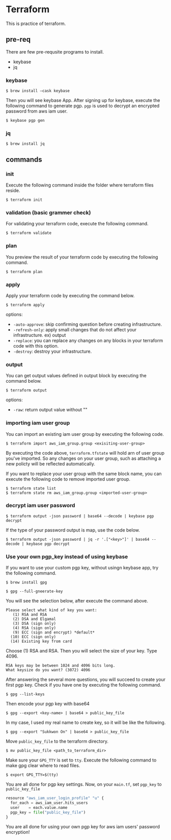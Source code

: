 # Terraform
This is practice of terraform.

## pre-req
There are few pre-requsite programs to install.
- keybase
- jq

### keybase
```shell
$ brew install —cask keybase
```
Then you will see keybase App. After signing up for keybase, execute the following command to generate pgp. `pgp` is used to decrypt an encrypted password from aws iam user.
```shell
$ keybase pgp gen
```

### jq
```shell
$ brew install jq
```

## commands
### init
Execute the following command inside the folder where terraform files reside.
```shell
$ terraform init
```

### validation (basic grammer check)
For validating your terraform code, execute the following command.
```shell
$ terraform validate
```

### plan
You preview the result of your terraform code by executing the following command.
```shell
$ terraform plan
```

### apply
Apply your terraform code by executing the command below.
```shell
$ terraform apply
```
options:
- `-auto-approve`: skip confirming question before creating infrastructure.
- `-refresh-only`: apply small changes that do not affect your infrastructure. ex) output
- `-replace`: you can replace any changes on any blocks in your terraform code with this option.
- `-destroy`: destroy your infrastructure.

### output
You can get output values defined in output block by executing the command below.
```shell
$ terraform output
```
options:
- `-raw`: return output value without ""

### importing iam user group
You can import an existing iam user group by executing the following code.
```shell
$ terraform import aws_iam_group.group <exisiting-user-group>
``` 
By executing the code above, `terraform.tfstate` will hold arn of user group you've imported. So any changes on your user group, such as attaching a new policty will be reflected automatically.

If you want to replace your user group with the same block name, you can execute the following code to remove imported user group.
```shell
$ terraform state list
$ terraform state rm aws_iam_group.group <imported-user-group>
``` 

### decrypt iam user password
```shell
$ terraform output -json password | base64 --decode | keybase pgp decrypt
```
If the type of your password output is map, use the code below.
```shell
$ terraform output -json password | jq -r '.["<key>"]' | base64 --decode | keybase pgp decrypt
```

### Use your own pgp_key instead of using keybase
If you want to use your custom pgp key, without usingn keybase app, try the following command.
```shell
$ brew install gpg
```

```shell
$ gpg --full-gneerate-key
```
You will see the selection below, after execute the command above.
```shell
Please select what kind of key you want:
   (1) RSA and RSA
   (2) DSA and Elgamal
   (3) DSA (sign only)
   (4) RSA (sign only)
   (9) ECC (sign and encrypt) *default*
  (10) ECC (sign only)
  (14) Existing key from card
```
Choose (1) RSA and RSA.
Then you will select the size of your key. Type 4096.
```shell
RSA keys may be between 1024 and 4096 bits long.
What keysize do you want? (3072) 4096
```
After answering the several more questions, you will succeed to create your first pgp key. Check if you have one by executing the following command.
```shell
$ gpg --list-keys
```
Then encode your pgp key with base64
```shell
$ gpg --export <key-name> | base64 > public_key_file
```
In my case, I used my real name to create key, so it will be like the following.
```shell
$ gpg --export "Sukkwon On" | base64 > public_key_file
```
Move `public_key_file` to the terraform directory.
```shell
$ mv public_key_file <path_to_terraform_dir>
```
Make sure your `GPG_TTY` is set to `tty`. Execute the following command to make gpg clear where to read files.
```shell
$ export GPG_TTY=$(tty)
```

You are all done for pgp key settings. Now, on your `main.tf`, set `pgp_key` to `public_key_file`

```python
resource "aws_iam_user_login_profile" "u" {
  for_each = aws_iam_user.hits_users
  user    = each.value.name
  pgp_key = file("public_key_file")
}
```

You are all done for using your own pgp key for aws iam users' password encryption!